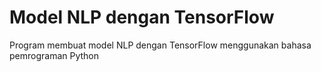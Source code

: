 # Model NLP dengan TensorFlow
Program membuat model NLP dengan TensorFlow menggunakan bahasa pemrograman Python
